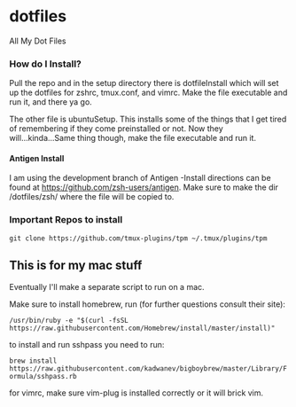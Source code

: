 # dotfiles
All My Dot Files

### How do I Install?
Pull the repo and in the setup directory there is dotfileInstall which will set up the dotfiles for zshrc, tmux.conf, and vimrc.
Make the file executable and run it, and there ya go. 

The other file is ubuntuSetup. This installs some of the things that I get tired of remembering if they come preinstalled or not. Now they will...kinda...Same thing though, make the file executable and run it. 


#### Antigen Install
I am using the development branch of Antigen -Install directions can be found at https://github.com/zsh-users/antigen.
Make sure to make the dir /dotfiles/zsh/ where the file will be copied to.

### Important Repos to install
`git clone https://github.com/tmux-plugins/tpm ~/.tmux/plugins/tpm`

## This is for my mac stuff
Eventually I'll make a separate script to run on a mac.

Make sure to install homebrew, run (for further questions consult their site):

`/usr/bin/ruby -e "$(curl -fsSL https://raw.githubusercontent.com/Homebrew/install/master/install)"`

to install and run sshpass you need to run:

`brew install https://raw.githubusercontent.com/kadwanev/bigboybrew/master/Library/Formula/sshpass.rb`

for vimrc, make sure vim-plug is installed correctly or it will brick vim.
